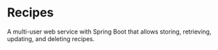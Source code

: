 # Recipes


A multi-user web service with Spring Boot that allows storing, retrieving, updating, and deleting recipes.
